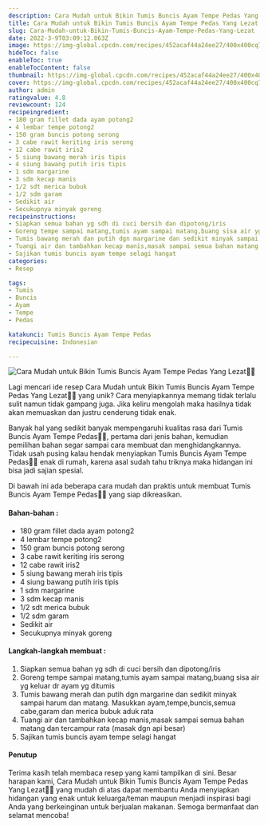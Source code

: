 ```yaml
---
description: Cara Mudah untuk Bikin Tumis Buncis Ayam Tempe Pedas Yang Lezat"
title: Cara Mudah untuk Bikin Tumis Buncis Ayam Tempe Pedas Yang Lezat
slug: Cara-Mudah-untuk-Bikin-Tumis-Buncis-Ayam-Tempe-Pedas-Yang-Lezat
date: 2022-3-9T03:09:12.063Z
image: https://img-global.cpcdn.com/recipes/452acaf44a24ee27/400x400cq70/photo.jpg
hideToc: false
enableToc: true
enableTocContent: false
thumbnail: https://img-global.cpcdn.com/recipes/452acaf44a24ee27/400x400cq70/photo.jpg
cover: https://img-global.cpcdn.com/recipes/452acaf44a24ee27/400x400cq70/photo.jpg
author: admin
ratingvalue: 4.8
reviewcount: 124
recipeingredient:
- 180 gram fillet dada ayam potong2
- 4 lembar tempe potong2
- 150 gram buncis potong serong
- 3 cabe rawit keriting iris serong
- 12 cabe rawit iris2
- 5 siung bawang merah iris tipis
- 4 siung bawang putih iris tipis
- 1 sdm margarine
- 3 sdm kecap manis
- 1/2 sdt merica bubuk
- 1/2 sdm garam
- Sedikit air
- Secukupnya minyak goreng
recipeinstructions:
- Siapkan semua bahan yg sdh di cuci bersih dan dipotong/iris
- Goreng tempe sampai matang,tumis ayam sampai matang,buang sisa air yg keluar dr ayam yg ditumis
- Tumis bawang merah dan putih dgn margarine dan sedikit minyak sampai harum dan matang. Masukkan ayam,tempe,buncis,semua cabe,garam dan merica bubuk aduk rata
- Tuangi air dan tambahkan kecap manis,masak sampai semua bahan matang dan tercampur rata (masak dgn api besar)
- Sajikan tumis buncis ayam tempe selagi hangat
categories:
- Resep

tags:
- Tumis
- Buncis
- Ayam
- Tempe
- Pedas

katakunci: Tumis Buncis Ayam Tempe Pedas
recipecuisine: Indonesian

---
```


![Cara Mudah untuk Bikin Tumis Buncis Ayam Tempe Pedas Yang Lezat👩‍🍳](https://img-global.cpcdn.com/recipes/452acaf44a24ee27/400x400cq70/photo.jpg)

Lagi mencari ide resep Cara Mudah untuk Bikin Tumis Buncis Ayam Tempe Pedas Yang Lezat👩‍🍳 yang unik? Cara menyiapkannya memang tidak terlalu sulit namun tidak gampang juga. Jika keliru mengolah maka hasilnya tidak akan memuaskan dan justru cenderung tidak enak.

Banyak hal yang sedikit banyak mempengaruhi kualitas rasa dari Tumis Buncis Ayam Tempe Pedas👩‍🍳, pertama dari jenis bahan, kemudian pemilihan bahan segar sampai cara membuat dan menghidangkannya. Tidak usah pusing kalau hendak menyiapkan Tumis Buncis Ayam Tempe Pedas👩‍🍳 enak di rumah, karena asal sudah tahu triknya maka hidangan ini bisa jadi sajian spesial.

Di bawah ini ada beberapa cara mudah dan praktis untuk membuat Tumis Buncis Ayam Tempe Pedas👩‍🍳 yang siap dikreasikan.

<!--inarticleads1-->

#### Bahan-bahan :

- 180 gram fillet dada ayam potong2
- 4 lembar tempe potong2
- 150 gram buncis potong serong
- 3 cabe rawit keriting iris serong
- 12 cabe rawit iris2
- 5 siung bawang merah iris tipis
- 4 siung bawang putih iris tipis
- 1 sdm margarine
- 3 sdm kecap manis
- 1/2 sdt merica bubuk
- 1/2 sdm garam
- Sedikit air
- Secukupnya minyak goreng

<!--inarticleads2-->

#### Langkah-langkah membuat :

1. Siapkan semua bahan yg sdh di cuci bersih dan dipotong/iris
1. Goreng tempe sampai matang,tumis ayam sampai matang,buang sisa air yg keluar dr ayam yg ditumis
1. Tumis bawang merah dan putih dgn margarine dan sedikit minyak sampai harum dan matang. Masukkan ayam,tempe,buncis,semua cabe,garam dan merica bubuk aduk rata
1. Tuangi air dan tambahkan kecap manis,masak sampai semua bahan matang dan tercampur rata (masak dgn api besar)
1. Sajikan tumis buncis ayam tempe selagi hangat

#### Penutup

Terima kasih telah membaca resep yang kami tampilkan di sini. Besar harapan kami, Cara Mudah untuk Bikin Tumis Buncis Ayam Tempe Pedas Yang Lezat👩‍🍳 yang mudah di atas dapat membantu Anda menyiapkan hidangan yang enak untuk keluarga/teman maupun menjadi inspirasi bagi Anda yang berkeinginan untuk berjualan makanan. Semoga bermanfaat dan selamat mencoba!